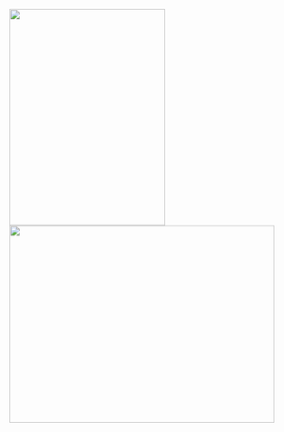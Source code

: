 <a><img height="350px" src="https://i.kym-cdn.com/photos/images/original/001/036/775/5f6.gif" data-deferred="1" id="imi" data-w="336" data-h="468" jsname="HiaYvf" jsaction="load:XAeZkd;" style="height: 384px; width: 275.692px; margin: 0px;" data-atf="true" data-iml="2146.005000002333"></a>
<a href="https://wakatime.com"><img width="470px" height="350px" src="https://wakatime.com/share/@e8c4f30b-18c4-4f71-9152-7077fb63e4c1/cdd510d0-6ced-4b85-91b2-372cdbcbb976.png" /></a>
